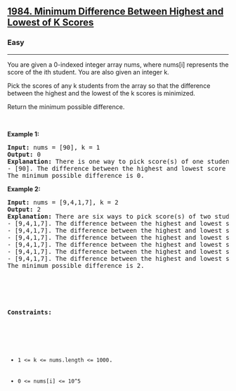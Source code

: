 <h2><a href="https://leetcode.com/problems/minimum-difference-between-highest-and-lowest-of-k-scores/description/">1984. Minimum Difference Between Highest and Lowest of K Scores
</a></h2><h3>Easy</h3><hr><div><p>You are given a 0-indexed integer array nums, where nums[i] represents the score of the ith student. You are also given an integer k.

Pick the scores of any k students from the array so that the difference between the highest and the lowest of the k scores is minimized.

Return the minimum possible difference.

<p>&nbsp;</p>
<p><strong>Example 1:</strong></p>
<pre><strong>Input:</strong> nums = [90], k = 1
<strong>Output:</strong> 0
<strong>Explanation:</strong> There is one way to pick score(s) of one student:
- [90]. The difference between the highest and lowest score is 90 - 90 = 0.
The minimum possible difference is 0.
</pre>

<p><strong>Example 2:</strong></p>
<pre><strong>Input:</strong> nums = [9,4,1,7], k = 2
<strong>Output:</strong> 2
<strong>Explanation:</strong> There are six ways to pick score(s) of two students:
- [9,4,1,7]. The difference between the highest and lowest score is 9 - 4 = 5.
- [9,4,1,7]. The difference between the highest and lowest score is 9 - 1 = 8.
- [9,4,1,7]. The difference between the highest and lowest score is 9 - 7 = 2.
- [9,4,1,7]. The difference between the highest and lowest score is 4 - 1 = 3.
- [9,4,1,7]. The difference between the highest and lowest score is 7 - 4 = 3.
- [9,4,1,7]. The difference between the highest and lowest score is 7 - 1 = 6.
The minimum possible difference is 2.

<p>&nbsp;</p>
<p><strong>Constraints:</strong></p>

<ul>
	<li><code>1 <= k <= nums.length <= 1000</code>.</li>
	<li><code>0 <= nums[i] <= 10^5</code></li>
</ul>
</div>